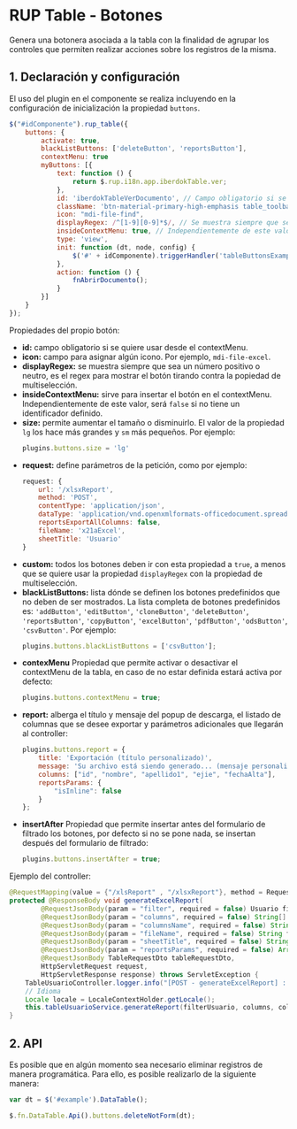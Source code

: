 # RUP Table - Botones

Genera una botonera asociada a la tabla con la finalidad de agrupar los controles que permiten realizar acciones sobre los registros de la misma.

## 1. Declaración y configuración

El uso del plugin en el componente se realiza incluyendo en la configuración de inicialización la propiedad `buttons`.

```js
$("#idComponente").rup_table({
	buttons: {
		activate: true,
		blackListButtons: ['deleteButton', 'reportsButton'],
		contextMenu: true
		myButtons: [{
			text: function () {
				return $.rup.i18n.app.iberdokTable.ver;
			},
			id: 'iberdokTableVerDocumento', // Campo obligatorio si se quiere usar desde el contextMenu
			className: 'btn-material-primary-high-emphasis table_toolbar_btnView',
			icon: "mdi-file-find",
			displayRegex: /^[1-9][0-9]*$/, // Se muestra siempre que sea un numero mayor a 0
			insideContextMenu: true, // Independientemente de este valor, sera 'false' si no tiene un id definido
			type: 'view',
			init: function (dt, node, config) {
				$('#' + idComponente).triggerHandler('tableButtonsExampleInit');
			},
			action: function () {
				fnAbrirDocumento();
			}
		}]
	}
});
```

Propiedades del propio botón:
* __id:__ campo obligatorio si se quiere usar desde el contextMenu.
* __icon:__ campo para asignar algún icono. Por ejemplo, `mdi-file-excel`.
* __displayRegex:__ se muestra siempre que sea un número positivo o neutro, es el regex para mostrar el botón tirando contra la popiedad de multiselección.
* __insideContextMenu:__ sirve para insertar el botón en el contextMenu. Independientemente de este valor, será `false` si no tiene un identificador definido.
* __size:__ permite aumentar el tamaño o disminuirlo. El valor de la propiedad `lg` los hace más grandes y `sm` más pequeños. Por ejemplo:
	``` js
	plugins.buttons.size = 'lg'
	```
* __request:__ define parámetros de la petición, como por ejemplo:
	``` js
	request: {
		url: '/xlsxReport',
		method: 'POST',
		contentType: 'application/json',
		dataType: 'application/vnd.openxmlformats-officedocument.spreadsheetml.sheet',
		reportsExportAllColumns: false,
		fileName: 'x21aExcel',
		sheetTitle: 'Usuario'
	}
	```
* __custom:__ todos los botones deben ir con esta propiedad a `true`, a menos que se quiere usar la propiedad `displayRegex` con la propiedad de multiselección.
* __blackListButtons:__ lista dónde se definen los botones predefinidos que no deben de ser mostrados. La lista completa de botones predefinidos es: `'addButton'`, `'editButton'`, `'cloneButton'`, `'deleteButton'`, `'reportsButton'`, `'copyButton'`, `'excelButton'`, `'pdfButton'`, `'odsButton'`, `'csvButton'`. Por ejemplo:
	``` js
	plugins.buttons.blackListButtons = ['csvButton'];
	```	
* __contexMenu__ Propiedad que permite activar o desactivar el contextMenu de la tabla, en caso de no estar definida estará activa por defecto:
	``` js
	plugins.buttons.contextMenu = true;
	```
* __report:__ alberga el título y mensaje del popup de descarga, el listado de columnas que se desee exportar y parámetros adicionales que llegarán al controller:
	``` js
	plugins.buttons.report = {
		title: 'Exportación (título personalizado)',
		message: 'Su archivo está siendo generado... (mensaje personalizado)',
		columns: ["id", "nombre", "apellido1", "ejie", "fechaAlta"],
		reportsParams: {
			"isInline": false
		}
	};
	```
* __insertAfter__ Propiedad que permite insertar antes del formulario de filtrado los botones, por defecto si no se pone nada, se insertan después del formulario de filtrado:
	``` js
	plugins.buttons.insertAfter = true;
	```
		
Ejemplo del controller:
``` java
@RequestMapping(value = {"/xlsReport" , "/xlsxReport"}, method = RequestMethod.POST, produces = MediaType.APPLICATION_OCTET_STREAM_VALUE)
protected @ResponseBody void generateExcelReport(
		@RequestJsonBody(param = "filter", required = false) Usuario filterUsuario, 
		@RequestJsonBody(param = "columns", required = false) String[] columns, 
		@RequestJsonBody(param = "columnsName", required = false) String[] columnsName, 
		@RequestJsonBody(param = "fileName", required = false) String fileName, 
		@RequestJsonBody(param = "sheetTitle", required = false) String sheetTitle,
		@RequestJsonBody(param = "reportsParams", required = false) ArrayList<?> reportsParams,
		@RequestJsonBody TableRequestDto tableRequestDto,
		HttpServletRequest request,
		HttpServletResponse response) throws ServletException {
	TableUsuarioController.logger.info("[POST - generateExcelReport] : Devuelve un fichero excel");
	// Idioma
	Locale locale = LocaleContextHolder.getLocale();
	this.tableUsuarioService.generateReport(filterUsuario, columns, columnsName, fileName, sheetTitle, reportsParams, tableRequestDto, locale, request, response);
}
```

## 2. API

Es posible que en algún momento sea necesario eliminar registros de manera programática. Para ello, es posible realizarlo de la siguiente manera:
```js
var dt = $('#example').DataTable();

$.fn.DataTable.Api().buttons.deleteNotForm(dt);
```

